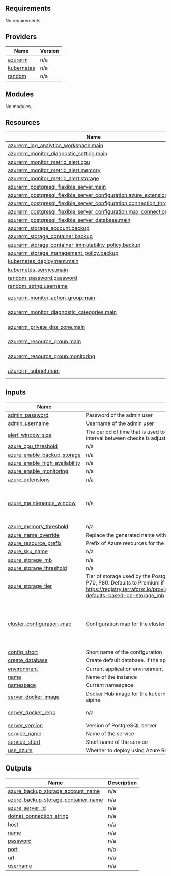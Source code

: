 ## Requirements

No requirements.

## Providers

| Name | Version |
|------|---------|
| <a name="provider_azurerm"></a> [azurerm](#provider\_azurerm) | n/a |
| <a name="provider_kubernetes"></a> [kubernetes](#provider\_kubernetes) | n/a |
| <a name="provider_random"></a> [random](#provider\_random) | n/a |

## Modules

No modules.

## Resources

| Name | Type |
|------|------|
| [azurerm_log_analytics_workspace.main](https://registry.terraform.io/providers/hashicorp/azurerm/latest/docs/resources/log_analytics_workspace) | resource |
| [azurerm_monitor_diagnostic_setting.main](https://registry.terraform.io/providers/hashicorp/azurerm/latest/docs/resources/monitor_diagnostic_setting) | resource |
| [azurerm_monitor_metric_alert.cpu](https://registry.terraform.io/providers/hashicorp/azurerm/latest/docs/resources/monitor_metric_alert) | resource |
| [azurerm_monitor_metric_alert.memory](https://registry.terraform.io/providers/hashicorp/azurerm/latest/docs/resources/monitor_metric_alert) | resource |
| [azurerm_monitor_metric_alert.storage](https://registry.terraform.io/providers/hashicorp/azurerm/latest/docs/resources/monitor_metric_alert) | resource |
| [azurerm_postgresql_flexible_server.main](https://registry.terraform.io/providers/hashicorp/azurerm/latest/docs/resources/postgresql_flexible_server) | resource |
| [azurerm_postgresql_flexible_server_configuration.azure_extensions](https://registry.terraform.io/providers/hashicorp/azurerm/latest/docs/resources/postgresql_flexible_server_configuration) | resource |
| [azurerm_postgresql_flexible_server_configuration.connection_throttling](https://registry.terraform.io/providers/hashicorp/azurerm/latest/docs/resources/postgresql_flexible_server_configuration) | resource |
| [azurerm_postgresql_flexible_server_configuration.max_connections](https://registry.terraform.io/providers/hashicorp/azurerm/latest/docs/resources/postgresql_flexible_server_configuration) | resource |
| [azurerm_postgresql_flexible_server_database.main](https://registry.terraform.io/providers/hashicorp/azurerm/latest/docs/resources/postgresql_flexible_server_database) | resource |
| [azurerm_storage_account.backup](https://registry.terraform.io/providers/hashicorp/azurerm/latest/docs/resources/storage_account) | resource |
| [azurerm_storage_container.backup](https://registry.terraform.io/providers/hashicorp/azurerm/latest/docs/resources/storage_container) | resource |
| [azurerm_storage_container_immutability_policy.backup](https://registry.terraform.io/providers/hashicorp/azurerm/latest/docs/resources/storage_container_immutability_policy) | resource |
| [azurerm_storage_management_policy.backup](https://registry.terraform.io/providers/hashicorp/azurerm/latest/docs/resources/storage_management_policy) | resource |
| [kubernetes_deployment.main](https://registry.terraform.io/providers/hashicorp/kubernetes/latest/docs/resources/deployment) | resource |
| [kubernetes_service.main](https://registry.terraform.io/providers/hashicorp/kubernetes/latest/docs/resources/service) | resource |
| [random_password.password](https://registry.terraform.io/providers/hashicorp/random/latest/docs/resources/password) | resource |
| [random_string.username](https://registry.terraform.io/providers/hashicorp/random/latest/docs/resources/string) | resource |
| [azurerm_monitor_action_group.main](https://registry.terraform.io/providers/hashicorp/azurerm/latest/docs/data-sources/monitor_action_group) | data source |
| [azurerm_monitor_diagnostic_categories.main](https://registry.terraform.io/providers/hashicorp/azurerm/latest/docs/data-sources/monitor_diagnostic_categories) | data source |
| [azurerm_private_dns_zone.main](https://registry.terraform.io/providers/hashicorp/azurerm/latest/docs/data-sources/private_dns_zone) | data source |
| [azurerm_resource_group.main](https://registry.terraform.io/providers/hashicorp/azurerm/latest/docs/data-sources/resource_group) | data source |
| [azurerm_resource_group.monitoring](https://registry.terraform.io/providers/hashicorp/azurerm/latest/docs/data-sources/resource_group) | data source |
| [azurerm_subnet.main](https://registry.terraform.io/providers/hashicorp/azurerm/latest/docs/data-sources/subnet) | data source |

## Inputs

| Name | Description | Type | Default | Required |
|------|-------------|------|---------|:--------:|
| <a name="input_admin_password"></a> [admin\_password](#input\_admin\_password) | Password of the admin user | `string` | `null` | no |
| <a name="input_admin_username"></a> [admin\_username](#input\_admin\_username) | Username of the admin user | `string` | `null` | no |
| <a name="input_alert_window_size"></a> [alert\_window\_size](#input\_alert\_window\_size) | The period of time that is used to monitor alert activity e.g. PT1M, PT5M, PT15M, PT30M, PT1H, PT6H, PT12H. The interval between checks is adjusted accordingly. | `string` | `"PT5M"` | no |
| <a name="input_azure_cpu_threshold"></a> [azure\_cpu\_threshold](#input\_azure\_cpu\_threshold) | n/a | `number` | `80` | no |
| <a name="input_azure_enable_backup_storage"></a> [azure\_enable\_backup\_storage](#input\_azure\_enable\_backup\_storage) | n/a | `bool` | `true` | no |
| <a name="input_azure_enable_high_availability"></a> [azure\_enable\_high\_availability](#input\_azure\_enable\_high\_availability) | n/a | `bool` | `false` | no |
| <a name="input_azure_enable_monitoring"></a> [azure\_enable\_monitoring](#input\_azure\_enable\_monitoring) | n/a | `bool` | `true` | no |
| <a name="input_azure_extensions"></a> [azure\_extensions](#input\_azure\_extensions) | n/a | `list(string)` | `[]` | no |
| <a name="input_azure_maintenance_window"></a> [azure\_maintenance\_window](#input\_azure\_maintenance\_window) | n/a | <pre>object({<br/>    day_of_week  = optional(number)<br/>    start_hour   = optional(number)<br/>    start_minute = optional(number)<br/>  })</pre> | `null` | no |
| <a name="input_azure_memory_threshold"></a> [azure\_memory\_threshold](#input\_azure\_memory\_threshold) | n/a | `number` | `80` | no |
| <a name="input_azure_name_override"></a> [azure\_name\_override](#input\_azure\_name\_override) | Replace the generated name with hardcoded name | `string` | `null` | no |
| <a name="input_azure_resource_prefix"></a> [azure\_resource\_prefix](#input\_azure\_resource\_prefix) | Prefix of Azure resources for the service | `string` | n/a | yes |
| <a name="input_azure_sku_name"></a> [azure\_sku\_name](#input\_azure\_sku\_name) | n/a | `string` | `"B_Standard_B1ms"` | no |
| <a name="input_azure_storage_mb"></a> [azure\_storage\_mb](#input\_azure\_storage\_mb) | n/a | `number` | `32768` | no |
| <a name="input_azure_storage_threshold"></a> [azure\_storage\_threshold](#input\_azure\_storage\_threshold) | n/a | `number` | `80` | no |
| <a name="input_azure_storage_tier"></a> [azure\_storage\_tier](#input\_azure\_storage\_tier) | Tier of storage used by the PostgreSQL Flexible Server. Possible values are P4, P6, P10, P15, P20, P30, P40, P50, P60, P70, P80. Defaults to Premium if not specified. The storage tier available depends on the azure\_storage\_mb value, see https://registry.terraform.io/providers/hashicorp/azurerm/latest/docs/resources/postgresql_flexible_server#storage_tier-defaults-based-on-storage_mb for details. | `string` | `null` | no |
| <a name="input_cluster_configuration_map"></a> [cluster\_configuration\_map](#input\_cluster\_configuration\_map) | Configuration map for the cluster | <pre>object({<br/>    resource_group_name = string,<br/>    resource_prefix     = string,<br/>    dns_zone_prefix     = optional(string),<br/>    cpu_min             = number<br/>  })</pre> | n/a | yes |
| <a name="input_config_short"></a> [config\_short](#input\_config\_short) | Short name of the configuration | `string` | n/a | yes |
| <a name="input_create_database"></a> [create\_database](#input\_create\_database) | Create default database. If the app creates the database instead of this module, set to false. Default: true | `bool` | `true` | no |
| <a name="input_environment"></a> [environment](#input\_environment) | Current application environment | `string` | n/a | yes |
| <a name="input_name"></a> [name](#input\_name) | Name of the instance | `string` | `null` | no |
| <a name="input_namespace"></a> [namespace](#input\_namespace) | Current namespace | `string` | n/a | yes |
| <a name="input_server_docker_image"></a> [server\_docker\_image](#input\_server\_docker\_image) | Docker Hub image for the kubernetes deployment, eg. postgis/postgis:16-3.5. Default is postgres:<server\_version>-alpine | `string` | `null` | no |
| <a name="input_server_docker_repo"></a> [server\_docker\_repo](#input\_server\_docker\_repo) | n/a | `string` | `"ghcr.io/dfe-digital/teacher-services-cloud"` | no |
| <a name="input_server_version"></a> [server\_version](#input\_server\_version) | Version of PostgreSQL server | `string` | `"16"` | no |
| <a name="input_service_name"></a> [service\_name](#input\_service\_name) | Name of the service | `string` | n/a | yes |
| <a name="input_service_short"></a> [service\_short](#input\_service\_short) | Short name of the service | `string` | n/a | yes |
| <a name="input_use_azure"></a> [use\_azure](#input\_use\_azure) | Whether to deploy using Azure Redis Cache service | `bool` | n/a | yes |

## Outputs

| Name | Description |
|------|-------------|
| <a name="output_azure_backup_storage_account_name"></a> [azure\_backup\_storage\_account\_name](#output\_azure\_backup\_storage\_account\_name) | n/a |
| <a name="output_azure_backup_storage_container_name"></a> [azure\_backup\_storage\_container\_name](#output\_azure\_backup\_storage\_container\_name) | n/a |
| <a name="output_azure_server_id"></a> [azure\_server\_id](#output\_azure\_server\_id) | n/a |
| <a name="output_dotnet_connection_string"></a> [dotnet\_connection\_string](#output\_dotnet\_connection\_string) | n/a |
| <a name="output_host"></a> [host](#output\_host) | n/a |
| <a name="output_name"></a> [name](#output\_name) | n/a |
| <a name="output_password"></a> [password](#output\_password) | n/a |
| <a name="output_port"></a> [port](#output\_port) | n/a |
| <a name="output_url"></a> [url](#output\_url) | n/a |
| <a name="output_username"></a> [username](#output\_username) | n/a |
